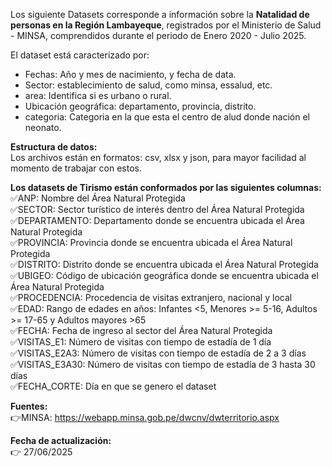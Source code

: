 Los siguiente Datasets corresponde a información sobre la **Natalidad de personas en la Región Lambayeque**, registrados por el Ministerio de Salud - MINSA, comprendidos durante el periodo de Enero 2020 - Julio 2025.    

El dataset está caracterizado por:  
- Fechas: Año y mes de nacimiento, y fecha de data.  
- Sector: establecimiento de salud, como minsa, essalud, etc.    
- area: Identifica si es urbano o rural.    
- Ubicación geográfica: departamento, provincia, distrito.     
- categoria: Categoria en la que esta el centro de alud donde nación el neonato.    

**Estructura de datos:**   
Los archivos están en formatos: csv, xlsx y json, para mayor facilidad al momento de trabajar con estos.  

**Los datasets de Tirismo están conformados por las siguientes columnas:**  
✅ANP: Nombre del Área Natural Protegida  
✅SECTOR: Sector turístico de interés dentro del Área Natural Protegida  
✅DEPARTAMENTO: Departamento donde se encuentra ubicada el Área Natural Protegida  
✅PROVINCIA: Provincia donde se encuentra ubicada el Área Natural Protegida  
✅DISTRITO: Distrito donde se encuentra ubicada el Área Natural Protegida  
✅UBIGEO: Código de ubicación geográfica donde se encuentra ubicada el Área Natural Protegida  
✅PROCEDENCIA: Procedencia de visitas extranjero, nacional y local  
✅EDAD: Rango de edades en años: Infantes <5, Menores >= 5-16, Adultos >= 17-65 y Adultos mayores >65  
✅FECHA:	Fecha de ingreso al sector del Área Natural Protegida  
✅VISITAS_E1: Número de visitas con tiempo de estadía de 1 día  
✅VISITAS_E2A3: Número de visitas con tiempo de estadía de 2 a 3 días  
✅VISITAS_E3A30: Número de visitas con tiempo de estadía de 3 hasta 30 días  
✅FECHA_CORTE: Día en que se genero el dataset   


**Fuentes:**   
👉MINSA: https://webapp.minsa.gob.pe/dwcnv/dwterritorio.aspx        

**Fecha de actualización:**  
👉 27/06/2025  
